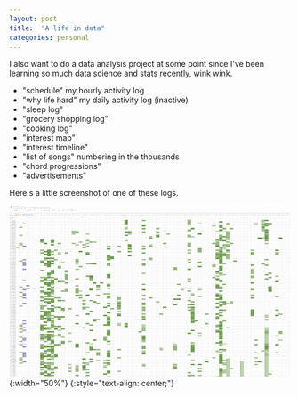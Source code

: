 ```yaml
---
layout: post
title:  "A life in data"
categories: personal
---
```


I also want to do a data analysis project at some point since I've been learning so much data science and stats recently, wink wink.

* "schedule" my hourly activity log
* "why life hard" my daily activity log (inactive)
* "sleep log"
* "grocery shopping log"
* "cooking log"
* "interest map"
* "interest timeline"
* "list of songs" numbering in the thousands
* "chord progressions"
* "advertisements"

Here's a little screenshot of one of these logs.

![why-life-hard](/assets/a-life-in-data/why-life-hard.png){:width="50%"}
{:style="text-align: center;"}
